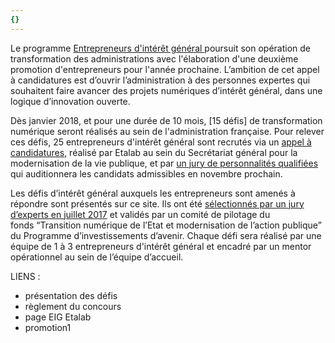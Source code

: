 ```yaml
---
{}
---
```

Le programme [Entrepreneurs d'intérêt général ](https://www.etalab.gouv.fr/entrepreneurs-dinteret-general)poursuit son
opération de transformation des administrations  avec
l'élaboration d'une deuxième promotion d'entrepreneurs pour l'année
prochaine. L’ambition de cet appel à candidatures est d’ouvrir
l’administration à des personnes expertes qui souhaitent faire avancer
des projets numériques d’intérêt général, dans une logique d’innovation
ouverte.

Dès janvier 2018, et pour une durée de 10 mois, \[15 défis\] de
transformation numérique seront réalisés au sein de l'administration
française. Pour relever ces défis, 25 entrepreneurs d'intérêt général
sont recrutés via un [appel à candidatures](https://framaforms.org/candidature-entrepreneurs-dinteret-general-promo-2-1501592391), réalisé par Etalab
au sein du Secrétariat général pour la modernisation de la vie publique, et par [un jury de personnalités qualifiées](https://www.etalab.gouv.fr/decouvrez-les-membres-du-jury-du-programme-entrepreneurs-dinteret-general) qui auditionnera les
candidats admissibles en novembre prochain.

Les défis d’intérêt général auxquels les entrepreneurs sont amenés à répondre sont présentés sur ce site. Ils ont été [sélectionnés par un jury d’experts en juillet 2017](https://www.etalab.gouv.fr/entrepreneurs-dinteret-general-promo-2-decouvrez-les-10-defis-retenus-par-le-jury) et validés par un comité de pilotage du fonds “Transition numérique de l’Etat et modernisation de l’action publique” du Programme d’investissements d’avenir. Chaque défi sera réalisé par une équipe de 1 à 3 entrepreneurs
d'intérêt général et encadré par un mentor opérationnel au sein de l’équipe d’accueil.

LIENS :

* présentation des défis
* règlement du concours
* page EIG Etalab
* promotion1
